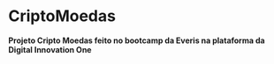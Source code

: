 # CriptoMoedas
**Projeto Cripto Moedas feito no bootcamp da Everis na plataforma da Digital Innovation One**

